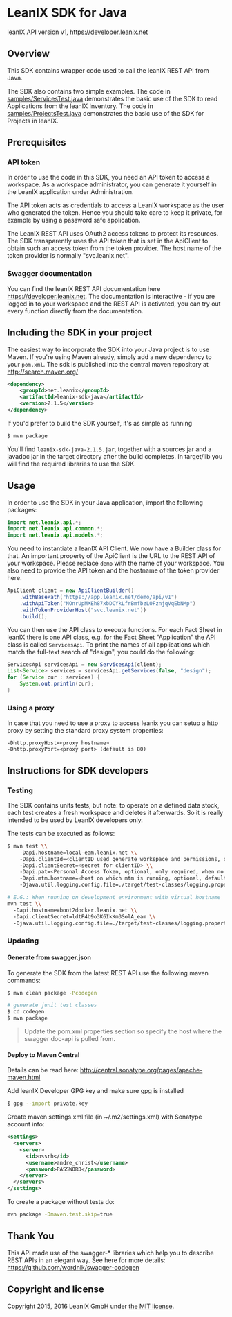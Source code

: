 # LeanIX SDK for Java #

leanIX API version v1, https://developer.leanix.net

## Overview ##
This SDK contains wrapper code used to call the leanIX REST API from Java.

The SDK also contains two simple examples. The code in [samples/ServicesTest.java](samples/console/ServicesTest.java) demonstrates the basic use of the SDK to read Applications from the leanIX Inventory. The code in [samples/ProjectsTest.java](samples/console/ProjectsTest.java) demonstrates the basic use of the SDK for Projects in leanIX.

## Prerequisites ##

### API token
In order to use the code in this SDK, you need an API token to access a workspace.
As a workspace administrator, you can generate it yourself in the LeanIX application under Administration.

The API token acts as credentials to access a LeanIX workspace as the user who generated the token.
Hence you should take care to keep it private, for example by using a password safe application.

The LeanIX REST API uses OAuth2 access tokens to protect its resources. The SDK transparently uses the
API token that is set in the ApiClient to obtain such an access token from the token provider.
The host name of the token provider is normally "svc.leanix.net".

### Swagger documentation

You can find the leanIX REST API documentation here https://developer.leanix.net. The documentation is interactive - if you are logged in to your workspace and the REST API is activated, you can try out every function directly from the documentation.


## Including the SDK in your project ##

The easiest way to incorporate the SDK into your Java project is to use Maven. If you're using Maven already, simply add a new dependency to your `pom.xml`. The sdk is published into the central maven repository at http://search.maven.org/

```xml
<dependency>
    <groupId>net.leanix</groupId>
    <artifactId>leanix-sdk-java</artifactId>
    <version>2.1.5</version>
</dependency>
```

If you'd prefer to build the SDK yourself, it's as simple as running

```bash
$ mvn package
```

You'll find `leanix-sdk-java-2.1.5.jar`, together with a sources jar and a javadoc jar in the target directory after the build completes.
In target/lib you will find the required libraries to use the SDK.

## Usage ##

In order to use the SDK in your Java application, import the following packages:
```java
import net.leanix.api.*;
import net.leanix.api.common.*;
import net.leanix.api.models.*;
```

You need to instantiate a leanIX API Client. We now have a Builder class for that.
An important property of the ApiClient is the URL to the REST API of your workspace. Please replace `demo` with the name of your workspace.
You also need to provide the API token and the hostname of the token provider here.
```java
ApiClient client = new ApiClientBuilder()
    .withBasePath("https://app.leanix.net/demo/api/v1")
    .withApiToken("NOnrUpMXEh87xbDCYkLfrBmfbzLOFznjqVqEbNMp")
    .withTokenProviderHost("svc.leanix.net"))
    .build();
```

You can then use the API class to execute functions. For each Fact Sheet in leanIX there is one API class, e.g. for the Fact Sheet "Application" the API class is called `ServicesApi`. To print the names of all applications which match the full-text search of "design", you could do the following:
```java
ServicesApi servicesApi = new ServicesApi(client);
List<Service> services = servicesApi.getServices(false, "design");
for (Service cur : services) {
	System.out.println(cur);
}
```

### Using a proxy
In case that you need to use a proxy to access leanix you can setup a http proxy by setting the standard proxy system properties:

```
-Dhttp.proxyHost=<proxy hostname>
-Dhttp.proxyPort=<proxy port> (default is 80)
```

## Instructions for SDK developers

### Testing

The SDK contains units tests, but note: to operate on a defined data stock,
each test creates a fresh workspace and deletes it afterwards.
So it is really intended to be used by LeanIX developers only.

The tests can be executed as follows:

```bash
$ mvn test \\
    -Dapi.hostname=local-eam.leanix.net \\
    -Dapi.clientId=<clientID used generate workspace and permissions, optional, default: eam> \\
    -Dapi.clientSecret=<secret for clientID> \\
    -Dapi.pat=<Personal Access Token, optional, only required, when no clientID/clientSecret is used> \\
    -Dapi.mtm.hostname=<host on which mtm is running, optional, default is: api.hostname>
    -Djava.util.logging.config.file=./target/test-classes/logging.properties

# E.G.: When running on development environment with virtual hostname 'boot2docker.leanix.net':
mvn test \\
  -Dapi.hostname=boot2docker.leanix.net \\
  -Dapi.clientSecret=ldtP4b9o3K6IkKm3SolA_eam \\
  -Djava.util.logging.config.file=./target/test-classes/logging.properties
```

### Updating

#### Generate from swagger.json

To generate the SDK from the latest REST API use the following maven commands:

```bash
$ mvn clean package -Pcodegen

# generate junit test classes
$ cd codegen
$ mvn package
```
> Update the pom.xml properties section so specify the host where the swagger doc-api is pulled from.


#### Deploy to Maven Central ###

Details can be read here: http://central.sonatype.org/pages/apache-maven.html

Add leanIX Developer GPG key and make sure gpg is installed
```bash
$ gpg --import private.key
```

Create maven settings.xml file (in ~/.m2/settings.xml) with Sonatype account info:
```xml
<settings>
  <servers>
    <server>
      <id>ossrh</id>
      <username>andre_christ</username>
      <password>PASSWORD</password>
    </server>
  </servers>
</settings>
```

To create a package without tests do:
```bash
mvn package -Dmaven.test.skip=true
```

## Thank You ##
This API made use of the swagger-* libraries which help you to describe REST APIs in an elegant way. See here for more details: https://github.com/wordnik/swagger-codegen

## Copyright and license ##

Copyright 2015, 2016 LeanIX GmbH under [the MIT license](LICENSE).
